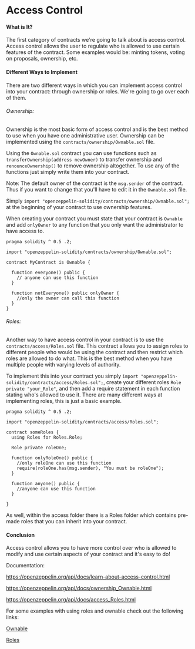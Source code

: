 # Access Control

#### What is It?

The first category of contracts we're going to talk about is access control. Access control allows the user to regulate who is allowed to use certain features of the contract. Some examples would be: minting tokens, voting on proposals, ownership, etc.

#### Different Ways to Implement

There are two different ways in which you can implement access control into your contract: through ownership or roles. We're going to go over each of them.

###### Ownership:

Ownership is the most basic form of access control and is the best method to use when you have one administrative user. Ownership can be implemented using the `contracts/ownership/Ownable.sol`  file.

Using the `Ownable.sol` contract you can use functions such as `transferOwnership(address newOwner)` to transfer ownership and `renounceOwnership()` to remove ownership altogether. To use any of the functions just simply write them into your contract.

Note: The default owner of the contract is the `msg.sender` of the contract. Thus if you want to change that you'll have to edit it in the `Ownable.sol` file.

Simply `import "openzeppelin-solidity/contracts/ownership/Ownable.sol";` at the beginning of your contract to use ownership features.

When creating your contract you must state that your contract is `Ownable` and add `onlyOwner` to any function that you only want the administrator to have access to.

```solidity
pragma solidity ^ 0.5 .2;

import "openzeppelin-solidity/contracts/ownership/Ownable.sol";

contract MyContract is Ownable {

  function everyone() public {
    // anyone can use this function
  }

  function notEveryone() public onlyOwner {
    //only the owner can call this function
  }
}
```

###### Roles:

Another way to have access control in your contract is to use the `contracts/access/Roles.sol` file. This contract allows you to assign roles to different people who would be using the contract and then restrict which roles are allowed to do what. This is the best method when you have multiple people with varying levels of authority.

To implement this into your contract you simply `import "openzeppelin-solidity/contracts/access/Roles.sol";`, create your different roles `Role private "your_Role"`, and then add a require statement in each function stating who's allowed to use it. There are many different ways at implementing roles, this is just a basic example.

```solidity
pragma solidity ^ 0.5 .2;

import "openzeppelin-solidity/contracts/access/Roles.sol";

contract someRoles {
  using Roles for Roles.Role;

  Role private roleOne;

  function onlyRoleOne() public {
    //only roleOne can use this function
    require(roleOne.has(msg.sender), "You must be roleOne");
  }

  function anyone() public {
    //anyone can use this function
  }

}
```

As well, within the access folder there is a Roles folder which contains pre-made roles that you can inherit into your contract.

#### Conclusion

Access control allows you to have more control over who is allowed to modify and use certain aspects of your contract and it's easy to do!

Documentation:

<https://openzeppelin.org/api/docs/learn-about-access-control.html>

<https://openzeppelin.org/api/docs/ownership_Ownable.html>

<https://openzeppelin.org/api/docs/access_Roles.html>

For some examples with using roles and ownable check out the following links:

[Ownable](https://github.com/search?utf8=%E2%9C%93&q=import+%22openzeppelin-solidity%2Fcontracts%2Fownership%2FOwnable.sol%22%3B&type=Code)

[Roles](https://github.com/search?utf8=%E2%9C%93&q=import+%22openzeppelin-solidity%2Fcontracts%2Faccess%2FRoles.sol%22%3B&type=Code)
